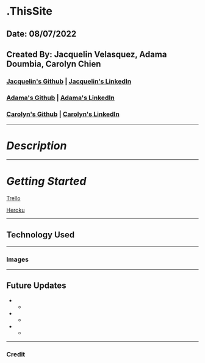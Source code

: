 # .ThisSite

## Date: 08/07/2022

## Created By: Jacquelin Velasquez, Adama Doumbia, Carolyn Chien

### [Jacquelin's Github](https://github.com/v-jacx) | [Jacquelin's LinkedIn]() 
### [Adama's Github](https://github.com/apd5392/) | [Adama's LinkedIn](www.linkedin.com/in/adama-doumbia223)
### [Carolyn's Github](https://github.com/Carolynchien) | [Carolyn's LinkedIn]()

---

# **_Description_**



---
# **_Getting Started_**
[Trello]()

[Heroku]()

---

## **Technology Used**

---

### **Images**

---

## **Future Updates**

* -
* -
* -

---

### **Credit**

